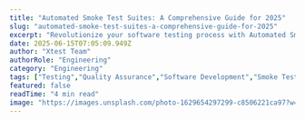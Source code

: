 ```yaml
---
title: "Automated Smoke Test Suites: A Comprehensive Guide for 2025"
slug: "automated-smoke-test-suites-a-comprehensive-guide-for-2025"
excerpt: "Revolutionize your software testing process with Automated Smoke Test Suites. Discover how this powerful tool streamlines the validation of basic functionalities, paving the way for flawless software deployment. Explore our deep-dive into leveraging this technology to boost efficiency, reduce errors, and promote agile development in todays fast-paced digital world."
date: 2025-06-15T07:05:09.949Z
author: "Xtest Team"
authorRole: "Engineering"
category: "Engineering"
tags: ["Testing","Quality Assurance","Software Development","Smoke Tests","Build Verification"]
featured: false
readTime: "4 min read"
image: "https://images.unsplash.com/photo-1629654297299-c8506221ca97?w=1200&h=600&fit=crop"
---
```


